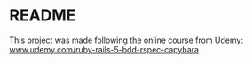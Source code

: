 # README

This project was made following the online course from Udemy:
www.udemy.com/ruby-rails-5-bdd-rspec-capybara
